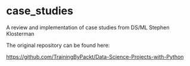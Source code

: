# case_studies
A review and implementation of case studies from DS/ML Stephen Klosterman

The original repository can be found here: 

https://github.com/TrainingByPackt/Data-Science-Projects-with-Python
